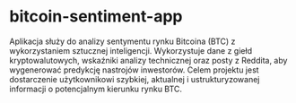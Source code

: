 # bitcoin-sentiment-app
Aplikacja służy do analizy sentymentu rynku Bitcoina (BTC) z wykorzystaniem sztucznej inteligencji. Wykorzystuje dane z giełd kryptowalutowych, wskaźniki analizy technicznej oraz posty z Reddita, aby wygenerować predykcję nastrojów inwestorów. Celem projektu jest dostarczenie użytkownikowi szybkiej, aktualnej i ustrukturyzowanej informacji o potencjalnym kierunku rynku BTC.
